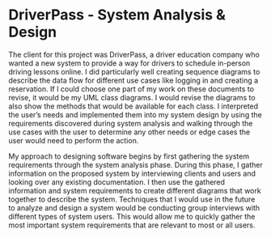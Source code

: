 # DriverPass - System Analysis & Design

The client for this project was DriverPass, a driver education company who wanted a new system to provide a way for drivers to schedule in-person driving lessons online. I did particularly well creating sequence diagrams to describe the data flow for different use cases like logging in and creating a reservation. If I could choose one part of my work on these documents to revise, it would be my UML class diagrams. I would revise the diagrams to also show the methods that would be available for each class. I interpreted the user’s needs and implemented them into my system design by using the requirements discovered during system analysis and walking through the use cases with the user to determine any other needs or edge cases the user would need to perform the action. 

My approach to designing software begins by first gathering the system requirements through the system analysis phase. During this phase, I gather information on the proposed system by interviewing clients and users and looking over any existing documentation. I then use the gathered information and system requirements to create different diagrams that work together to describe the system. Techniques that I would use in the future to analyze and design a system would be conducting group interviews with different types of system users. This would allow me to quickly gather the most important system requirements that are relevant to most or all users.
